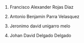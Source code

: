 1. Francisco Alexander Rojas Diaz
2. Antonio Benjamin Parra Velasquez
3. Jeronimo david  unigarro melo 

4. Johan David Delgado Delgado